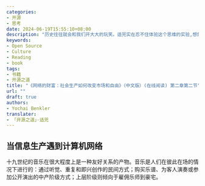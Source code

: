 ```yaml
---
categories:
- 开源
- 思考
date: 2024-06-19T15:55:10+08:00
description: "历史往往就会和我们开大大的玩笑。适兕实在忍不住体验这个思维的实验,想象虚拟的历史，于是尝试花几个月的时间翻译。Enjoy！Happy Reading～"
keywords:
- Open Source
- Culture
- Reading
- book
tags:
- 书籍
- 开源之道
title: "《网络的财富：社会生产如何改变市场和自由》（中文版）(在线阅读) 第二章第二节"
url: ""
draft: true
authors:
- Yochai Benkler
translater:
- 「开源之道」·适兕
---
```


## 当信息生产遇到计算机网络

十九世纪的音乐在很大程度上是一种友好关系的产物。音乐是人们在彼此在场的情况下进行的：通过听觉、重复和即兴创作的民间方式；购买乐谱、为客人演奏或参加公开演出的中产阶级方式；上层阶级则倾向于雇佣乐师到豪宅。